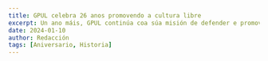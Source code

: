 ```yaml
---
title: GPUL celebra 26 anos promovendo a cultura libre
excerpt: Un ano máis, GPUL continúa coa súa misión de defender e promover o software libre, o hardware aberto e o coñecemento libre na comunidade universitaria.
date: 2024-01-10
author: Redacción
tags: [Aniversario, Historia]
---
```

